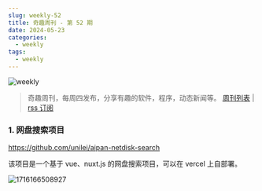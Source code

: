 ```yaml
---
slug: weekly-52
title: 奇趣周刊 - 第 52 期
date: 2024-05-23
categories:
  - weekly
tags:
  - weekly
---
```


![weekly](https://imgurl.zishu.me/weekly.webp)

> 奇趣周刊，每周四发布，分享有趣的软件，程序，动态新闻等。 [周刊列表](/categories/weekly/) | [rss 订阅](/categories/weekly/index.xml)

### 1. 网盘搜索项目

https://github.com/unilei/aipan-netdisk-search

该项目是一个基于 vue、nuxt.js 的网盘搜索项目，可以在 vercel 上自部署。

![1716166508927](https://imgurl.zishu.me/2024/05/1716166508927.webp)
